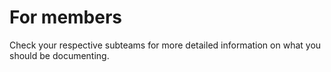 # For members

Check your respective subteams for more detailed information on what you should be documenting.